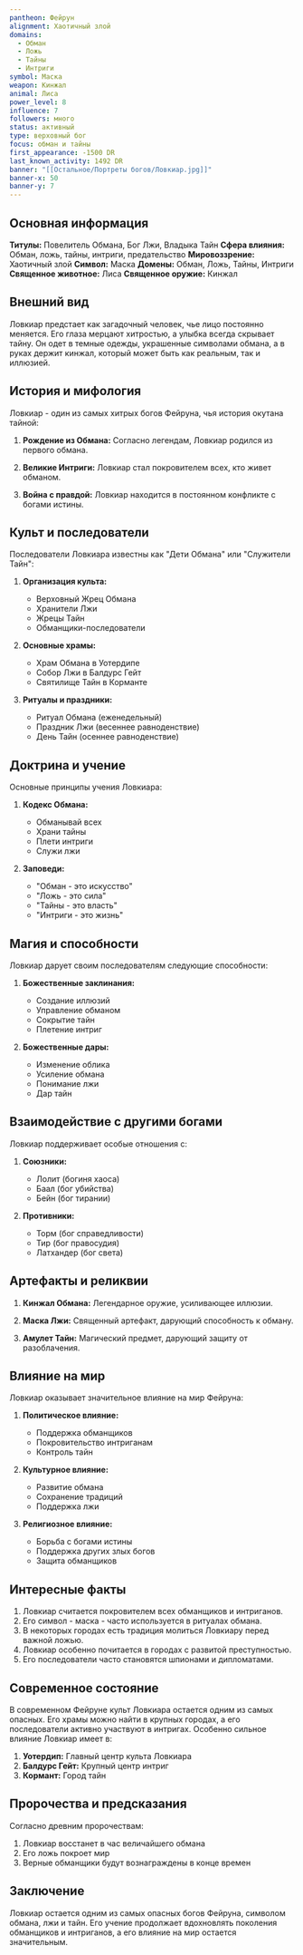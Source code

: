 ```yaml
---
pantheon: Фейрун
alignment: Хаотичный злой
domains:
  - Обман
  - Ложь
  - Тайны
  - Интриги
symbol: Маска
weapon: Кинжал
animal: Лиса
power_level: 8
influence: 7
followers: много
status: активный
type: верховный бог
focus: обман и тайны
first_appearance: -1500 DR
last_known_activity: 1492 DR
banner: "[[Остальное/Портреты богов/Ловкиар.jpg]]"
banner-x: 50
banner-y: 7
---
```


## Основная информация

**Титулы:** Повелитель Обмана, Бог Лжи, Владыка Тайн
**Сфера влияния:** Обман, ложь, тайны, интриги, предательство
**Мировоззрение:** Хаотичный злой
**Символ:** Маска
**Домены:** Обман, Ложь, Тайны, Интриги
**Священное животное:** Лиса
**Священное оружие:** Кинжал

## Внешний вид

Ловкиар предстает как загадочный человек, чье лицо постоянно меняется. Его глаза мерцают хитростью, а улыбка всегда скрывает тайну. Он одет в темные одежды, украшенные символами обмана, а в руках держит кинжал, который может быть как реальным, так и иллюзией.

## История и мифология

Ловкиар - один из самых хитрых богов Фейруна, чья история окутана тайной:

1. **Рождение из Обмана:** Согласно легендам, Ловкиар родился из первого обмана.

2. **Великие Интриги:** Ловкиар стал покровителем всех, кто живет обманом.

3. **Война с правдой:** Ловкиар находится в постоянном конфликте с богами истины.

## Культ и последователи

Последователи Ловкиара известны как "Дети Обмана" или "Служители Тайн":

1. **Организация культа:**

   - Верховный Жрец Обмана
   - Хранители Лжи
   - Жрецы Тайн
   - Обманщики-последователи

2. **Основные храмы:**

   - Храм Обмана в Уотердипе
   - Собор Лжи в Балдурс Гейт
   - Святилище Тайн в Корманте

3. **Ритуалы и праздники:**
   - Ритуал Обмана (еженедельный)
   - Праздник Лжи (весеннее равноденствие)
   - День Тайн (осеннее равноденствие)

## Доктрина и учение

Основные принципы учения Ловкиара:

1. **Кодекс Обмана:**

   - Обманывай всех
   - Храни тайны
   - Плети интриги
   - Служи лжи

2. **Заповеди:**
   - "Обман - это искусство"
   - "Ложь - это сила"
   - "Тайны - это власть"
   - "Интриги - это жизнь"

## Магия и способности

Ловкиар дарует своим последователям следующие способности:

1. **Божественные заклинания:**

   - Создание иллюзий
   - Управление обманом
   - Сокрытие тайн
   - Плетение интриг

2. **Божественные дары:**
   - Изменение облика
   - Усиление обмана
   - Понимание лжи
   - Дар тайн

## Взаимодействие с другими богами

Ловкиар поддерживает особые отношения с:

1. **Союзники:**

   - Лолит (богиня хаоса)
   - Баал (бог убийства)
   - Бейн (бог тирании)

2. **Противники:**
   - Торм (бог справедливости)
   - Тир (бог правосудия)
   - Латхандер (бог света)

## Артефакты и реликвии

1. **Кинжал Обмана:** Легендарное оружие, усиливающее иллюзии.

2. **Маска Лжи:** Священный артефакт, дарующий способность к обману.

3. **Амулет Тайн:** Магический предмет, дарующий защиту от разоблачения.

## Влияние на мир

Ловкиар оказывает значительное влияние на мир Фейруна:

1. **Политическое влияние:**

   - Поддержка обманщиков
   - Покровительство интриганам
   - Контроль тайн

2. **Культурное влияние:**

   - Развитие обмана
   - Сохранение традиций
   - Поддержка лжи

3. **Религиозное влияние:**
   - Борьба с богами истины
   - Поддержка других злых богов
   - Защита обманщиков

## Интересные факты

1. Ловкиар считается покровителем всех обманщиков и интриганов.
2. Его символ - маска - часто используется в ритуалах обмана.
3. В некоторых городах есть традиция молиться Ловкиару перед важной ложью.
4. Ловкиар особенно почитается в городах с развитой преступностью.
5. Его последователи часто становятся шпионами и дипломатами.

## Современное состояние

В современном Фейруне культ Ловкиара остается одним из самых опасных. Его храмы можно найти в крупных городах, а его последователи активно участвуют в интригах. Особенно сильное влияние Ловкиар имеет в:

1. **Уотердип:** Главный центр культа Ловкиара
2. **Балдурс Гейт:** Крупный центр интриг
3. **Кормант:** Город тайн

## Пророчества и предсказания

Согласно древним пророчествам:

1. Ловкиар восстанет в час величайшего обмана
2. Его ложь покроет мир
3. Верные обманщики будут вознаграждены в конце времен

## Заключение

Ловкиар остается одним из самых опасных богов Фейруна, символом обмана, лжи и тайн. Его учение продолжает вдохновлять поколения обманщиков и интриганов, а его влияние на мир остается значительным.
